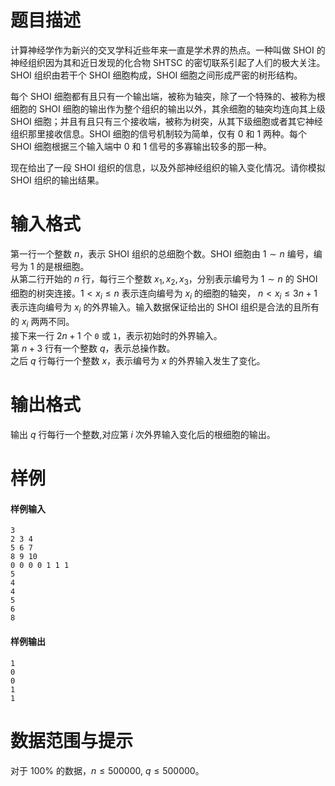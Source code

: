
# 题目描述

计算神经学作为新兴的交叉学科近些年来一直是学术界的热点。一种叫做 SHOI 的神经组织因为其和近日发现的化合物 SHTSC 的密切联系引起了人们的极大关注。
SHOI 组织由若干个 SHOI 细胞构成，SHOI 细胞之间形成严密的树形结构。

每个 SHOI 细胞都有且只有一个输出端，被称为轴突，除了一个特殊的、被称为根细胞的 SHOI 细胞的输出作为整个组织的输出以外，其余细胞的轴突均连向其上级 SHOI 细胞；并且有且只有三个接收端，被称为树突，从其下级细胞或者其它神经组织那里接收信息。SHOI 细胞的信号机制较为简单，仅有 $0$ 和 $1$ 两种。每个 SHOI 细胞根据三个输入端中 $0$ 和 $1$ 信号的多寡输出较多的那一种。

现在给出了一段 SHOI 组织的信息，以及外部神经组织的输入变化情况。请你模拟 SHOI 组织的输出结果。

# 输入格式

第一行一个整数 $n$，表示 SHOI 组织的总细胞个数。SHOI 细胞由 $1 \sim n$ 编号，编号为 $1$ 的是根细胞。  
从第二行开始的 $n$ 行，每行三个整数 $x_1, x_2, x_3$，分别表示编号为 $1 \sim n$ 的 SHOI 细胞的树突连接。$1<x_i \leq n$ 表示连向编号为 $x_i$ 的细胞的轴突， $n<x_i \leq 3n+1$ 表示连向编号为 $x_i$ 的外界输入。输入数据保证给出的 SHOI 组织是合法的且所有的 $x_i$ 两两不同。  
接下来一行 $2n+1$ 个 ``0`` 或 ``1``，表示初始时的外界输入。  
第 $n+3$ 行有一个整数 $q$，表示总操作数。  
之后 $q$ 行每行一个整数 $x$，表示编号为 $x$ 的外界输入发生了变化。

# 输出格式

输出 $q$ 行每行一个整数,对应第 $i$ 次外界输入变化后的根细胞的输出。

# 样例

#### 样例输入
```plain
3 
2 3 4 
5 6 7 
8 9 10 
0 0 0 0 1 1 1 
5 
4 
4 
5 
6 
8
```

#### 样例输出
```plain
1
0
0
1
1
```

# 数据范围与提示

对于 $100\%$ 的数据，$n \leq 500000,\ q \leq 500000$。

